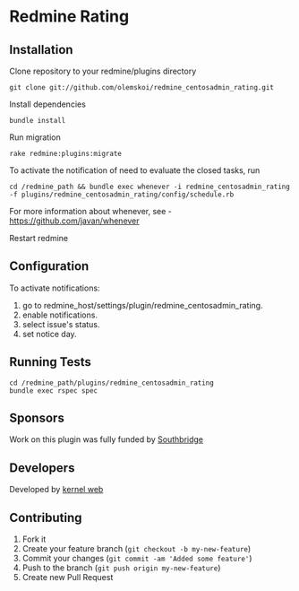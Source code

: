 Redmine Rating
==========================


## Installation

Clone repository to your redmine/plugins directory
```
git clone git://github.com/olemskoi/redmine_centosadmin_rating.git
```

Install dependencies
```
bundle install
```

Run migration
```
rake redmine:plugins:migrate
```

To activate the notification of need to evaluate the closed tasks, run
```
cd /redmine_path && bundle exec whenever -i redmine_centosadmin_rating -f plugins/redmine_centosadmin_rating/config/schedule.rb
```

For more information about whenever, see - https://github.com/javan/whenever

Restart redmine

## Configuration 

To activate notifications:

1. go to redmine_host/settings/plugin/redmine_centosadmin_rating.
2. enable notifications.
3. select issue's status.
4. set notice day.

## Running Tests
```
cd /redmine_path/plugins/redmine_centosadmin_rating
bundle exec rspec spec
```

## Sponsors

Work on this plugin was fully funded by [Southbridge](https://southbridge.io)

## Developers

Developed by [kernel web](http://kerweb.ru/)

## Contributing

1. Fork it
2. Create your feature branch (`git checkout -b my-new-feature`)
3. Commit your changes (`git commit -am 'Added some feature'`)
4. Push to the branch (`git push origin my-new-feature`)
5. Create new Pull Request

